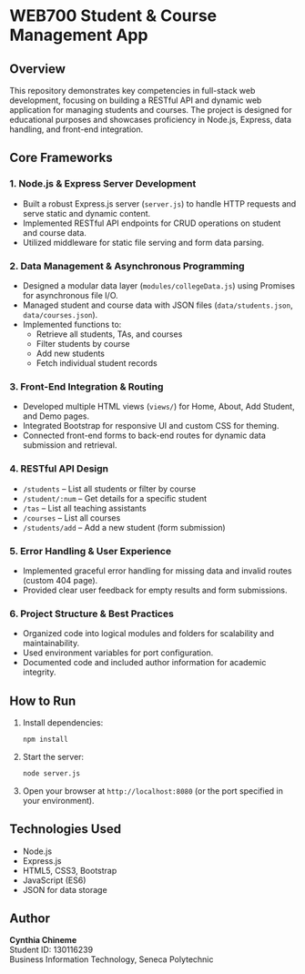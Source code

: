 # WEB700 Student & Course Management App

## Overview

This repository demonstrates key competencies in full-stack web development, focusing on building a RESTful API and dynamic web application for managing students and courses. The project is designed for educational purposes and showcases proficiency in Node.js, Express, data handling, and front-end integration.

## Core Frameworks

### 1. **Node.js & Express Server Development**
- Built a robust Express.js server (`server.js`) to handle HTTP requests and serve static and dynamic content.
- Implemented RESTful API endpoints for CRUD operations on student and course data.
- Utilized middleware for static file serving and form data parsing.

### 2. **Data Management & Asynchronous Programming**
- Designed a modular data layer (`modules/collegeData.js`) using Promises for asynchronous file I/O.
- Managed student and course data with JSON files (`data/students.json`, `data/courses.json`).
- Implemented functions to:
  - Retrieve all students, TAs, and courses
  - Filter students by course
  - Add new students
  - Fetch individual student records

### 3. **Front-End Integration & Routing**
- Developed multiple HTML views (`views/`) for Home, About, Add Student, and Demo pages.
- Integrated Bootstrap for responsive UI and custom CSS for theming.
- Connected front-end forms to back-end routes for dynamic data submission and retrieval.

### 4. **RESTful API Design**
- `/students` – List all students or filter by course
- `/student/:num` – Get details for a specific student
- `/tas` – List all teaching assistants
- `/courses` – List all courses
- `/students/add` – Add a new student (form submission)

### 5. **Error Handling & User Experience**
- Implemented graceful error handling for missing data and invalid routes (custom 404 page).
- Provided clear user feedback for empty results and form submissions.

### 6. **Project Structure & Best Practices**
- Organized code into logical modules and folders for scalability and maintainability.
- Used environment variables for port configuration.
- Documented code and included author information for academic integrity.

## How to Run
1. Install dependencies:
   ```bash
   npm install
   ```
2. Start the server:
   ```bash
   node server.js
   ```
3. Open your browser at `http://localhost:8080` (or the port specified in your environment).

## Technologies Used
- Node.js
- Express.js
- HTML5, CSS3, Bootstrap
- JavaScript (ES6)
- JSON for data storage

## Author
**Cynthia Chineme**  
Student ID: 130116239  
Business Information Technology, Seneca Polytechnic

